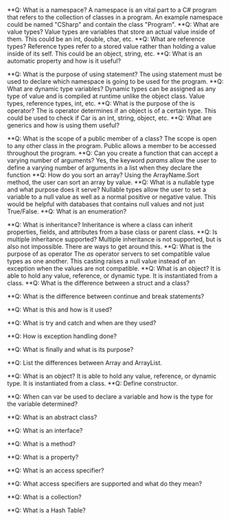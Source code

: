**Q: What is a namespace?
A namespace is an vital part to a C# program that refers to the collection of classes in a program. An example namespace could be named "CSharp" and contain the class "Program".
**Q: What are value types?
Value types are variables that store an actual value inside of them. This could be an int, double, char, etc.
**Q: What are reference types?
Reference types refer to a stored value rather than holding a value inside of its self. This could be an object, string, etc.
**Q: What is an automatic property and how is it useful?

**Q: What is the purpose of using statement?
The using statement must be used to declare which namespace is going to be used for the program.
**Q: What are dynamic type variables?
Dynamic types can be assigned as any type of value and is compiled at runtime unlike the object class. Value types, reference types, int, etc.
**Q: What is the purpose of the is operator?
The is operator determines if an object is of a certain type. This could be used to check if Car is an int, string, object, etc.
**Q: What are generics and how is using them useful?

**Q: What is the scope of a public member of a class?
The scope is open to any other class in the program. Public allows a member to be accessed throughout the program.
**Q: Can you create a function that can accept a varying number of arguments?
Yes, the keyword *params* allow the user to define a varying number of arguments in a list when they declare the function
**Q: How do you sort an array?
Using the ArrayName.Sort method, the user can sort an array by value.
**Q: What is a nullable type and what purpose does it serve?
Nullable types allow the user to set a variable to a null value as well as a normal positive or negative value. This would be helpful with databases that contains null values and not just True/False.
**Q: What is an enumeration?

**Q: What is inheritance?
Inheritance is where a class can inherit properties, fields, and attributes from a base class or parent class.
**Q: Is multiple inheritance supported?
Multiple inheritance is not supported, but is also not impossible. There are ways to get around this.
**Q: What is the purpose of as operator
The *as* operator servers to set compatible value types as one another. This casting raises a null value instead of an exception when the values are not compatible.
**Q: What is an object?
It is able to hold any value, reference, or dynamic type. It is instantiated from a class.
**Q: What is the difference between a struct and a class?

**Q: What is the difference between continue and break statements?

**Q: What is this and how is it used?

**Q: What is try and catch and when are they used?

**Q: How is exception handling done?

**Q: What is finally and what is its purpose?

**Q: List the differences between Array and ArrayList.

**Q: What is an object?
It is able to hold any value, reference, or dynamic type. It is instantiated from a class.
**Q: Define constructor.

**Q: When can var be used to declare a variable and how is the type for the variable determined?

**Q: What is an abstract class?

**Q: What is an interface?

**Q: What is a method?

**Q: What is a property?

**Q: What is an access specifier?

**Q: What access specifiers are supported and what do they mean?

**Q: What is a collection?

**Q: What is a Hash Table?
